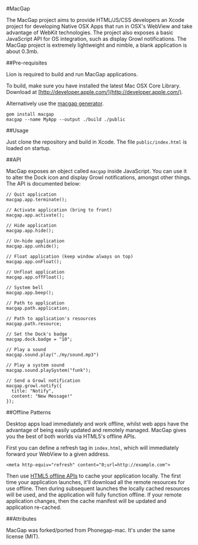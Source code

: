 #MacGap

The MacGap project aims to provide HTML/JS/CSS developers an Xcode project for developing Native OSX Apps that run in OSX's WebView and take advantage of WebKit technologies. The project also exposes a basic JavaScript API for OS integration, such as display Growl notifications. The MacGap project is extremely lightweight and nimble, a blank application is about 0.3mb. 
 
##Pre-requisites

Lion is required to build and run MacGap applications.

To build, make sure you have installed the latest Mac OSX Core Library. Download at [http://developer.apple.com/](http://developer.apple.com/).

Alternatively use the [macgap generator](http://github.com/maccman/macgap-rb).

    gem install macgap    
    macgap --name MyApp --output ./build ./public

##Usage

Just clone the repository and build in Xcode. The file `public/index.html` is loaded on startup.

##API

MacGap exposes an object called `macgap` inside JavaScript. You can use it to alter the Dock icon and display Growl notifications, amongst other things. The API is documented below:

    // Quit application
    macgap.app.terminate();

    // Activate application (bring to front)
    macgap.app.activate();
    
    // Hide application
    macgap.app.hide();
    
    // Un-hide application
    macgap.app.unhide();
    
    // Float application (keep window always on top)
    macgap.app.onFloat();

    // Unfloat application
    macgap.app.offFloat();
    
    // System bell
    macgap.app.beep();

    // Path to application
    macgap.path.application;
    
    // Path to application's resources
    macgap.path.resource;

    // Set the Dock's badge
    macgap.dock.badge = "10";

    // Play a sound
    macgap.sound.play("./my/sound.mp3")
    
    // Play a system sound
    macgap.sound.playSystem("funk");

    // Send a Growl notification
    macgap.growl.notify({
      title: "Notify",
      content: "New Message!"
    });
    
##Offline Patterns

Desktop apps load immediately and work offline, whilst web apps have the advantage of being easily updated and remotely managed. MacGap gives you the best of both worlds via HTML5's offline APIs. 

First you can define a refresh tag in `index.html`, which will immediately forward your WebView to a given address.

    <meta http-equiv="refresh" content="0;url=http://example.com">

Then use [HTML5 offline APIs](http://www.w3.org/TR/html5/offline.html) to cache your application locally. The first time your application launches, it'll download all the remote resources for use offline. Then during subsequent launches the locally cached resources will be used, and the application will fully function offline. If your remote application changes, then the cache manifest will be updated and application re-cached.

##Attributes

MacGap was forked/ported from Phonegap-mac. It's under the same license (MIT).